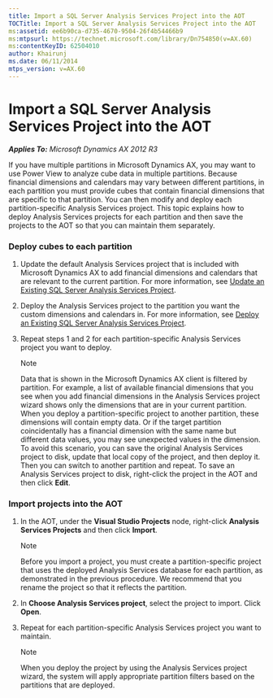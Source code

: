 ```yaml
---
title: Import a SQL Server Analysis Services Project into the AOT
TOCTitle: Import a SQL Server Analysis Services Project into the AOT
ms:assetid: ee6b90ca-d735-4670-9504-26f4b54466b9
ms:mtpsurl: https://technet.microsoft.com/library/Dn754850(v=AX.60)
ms:contentKeyID: 62504010
author: Khairunj
ms.date: 06/11/2014
mtps_version: v=AX.60
---
```


# Import a SQL Server Analysis Services Project into the AOT 


_**Applies To:** Microsoft Dynamics AX 2012 R3_

If you have multiple partitions in Microsoft Dynamics AX, you may want to use Power View to analyze cube data in multiple partitions. Because financial dimensions and calendars may vary between different partitions, in each partition you must provide cubes that contain financial dimensions that are specific to that partition. You can then modify and deploy each partition-specific Analysis Services project. This topic explains how to deploy Analysis Services projects for each partition and then save the projects to the AOT so that you can maintain them separately.

### Deploy cubes to each partition

1.  Update the default Analysis Services project that is included with Microsoft Dynamics AX to add financial dimensions and calendars that are relevant to the current partition. For more information, see [Update an Existing SQL Server Analysis Services Project](how-to-update-an-existing-sql-server-analysis-services-project.md).

2.  Deploy the Analysis Services project to the partition you want the custom dimensions and calendars in. For more information, see [Deploy an Existing SQL Server Analysis Services Project](how-to-deploy-an-existing-sql-server-analysis-services-project.md).

3.  Repeat steps 1 and 2 for each partition-specific Analysis Services project you want to deploy.
    

    > [!NOTE]
    > <P>Data that is shown in the Microsoft Dynamics AX client is filtered by partition. For example, a list of available financial dimensions that you see when you add financial dimensions in the Analysis Services project wizard shows only the dimensions that are in your current partition. When you deploy a partition-specific project to another partition, these dimensions will contain empty data. Or if the target partition coincidentally has a financial dimension with the same name but different data values, you may see unexpected values in the dimension. To avoid this scenario, you can save the original Analysis Services project to disk, update that local copy of the project, and then deploy it. Then you can switch to another partition and repeat. To save an Analysis Services project to disk, right-click the project in the AOT and then click <STRONG>Edit</STRONG>.</P>



### Import projects into the AOT

1.  In the AOT, under the **Visual Studio Projects** node, right-click **Analysis Services Projects** and then click **Import**.
    

    > [!NOTE]
    > <P>Before you import a project, you must create a partition-specific project that uses the deployed Analysis Services database for each partition, as demonstrated in the previous procedure. We recommend that you rename the project so that it reflects the partition.</P>



2.  In **Choose Analysis Services project**, select the project to import. Click **Open**.

3.  Repeat for each partition-specific Analysis Services project you want to maintain.
    

    > [!NOTE]
    > <P>When you deploy the project by using the Analysis Services project wizard, the system will apply appropriate partition filters based on the partitions that are deployed.</P>


  


